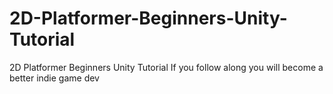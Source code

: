 # 2D-Platformer-Beginners-Unity-Tutorial
2D Platformer Beginners Unity Tutorial
If you follow along you will become a better indie game dev
